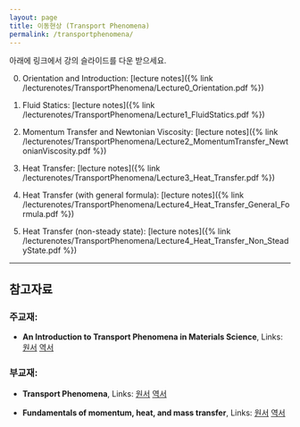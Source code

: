 ```yaml
---
layout: page
title: 이동현상 (Transport Phenomena)
permalink: /transportphenomena/
---
```


아래에 링크에서 강의 슬라이드를 다운 받으세요.

0. Orientation and Introduction: [lecture notes]({% link /lecturenotes/TransportPhenomena/Lecture0_Orientation.pdf %})

1. Fluid Statics: [lecture notes]({% link /lecturenotes/TransportPhenomena/Lecture1_FluidStatics.pdf %})

2. Momentum Transfer and Newtonian Viscosity: [lecture notes]({% link /lecturenotes/TransportPhenomena/Lecture2_MomentumTransfer_NewtonianViscosity.pdf %})

3. Heat Transfer: [lecture notes]({% link /lecturenotes/TransportPhenomena/Lecture3_Heat_Transfer.pdf %})

4. Heat Transfer (with general formula): [lecture notes]({% link /lecturenotes/TransportPhenomena/Lecture4_Heat_Transfer_General_Formula.pdf %})

4. Heat Transfer (non-steady state): [lecture notes]({% link /lecturenotes/TransportPhenomena/Lecture4_Heat_Transfer_Non_SteadyState.pdf %})

--------------------------

## 참고자료

### 주교재:

- **An Introduction to Transport Phenomena in Materials Science**, Links:
 [원서](https://www.amazon.com/Introduction-Transport-Phenomena-Materials-Engineering/dp/1606503553/ref=sr_1_1?ie=UTF8&qid=1515552114&sr=8-1&keywords=An+Introduction+to+Transport+Phenomena+in+Materials+Science)
 [역서](http://book.daum.net/detail/book.do?bookid=KOR9788945020574)

### 부교재:

- **Transport Phenomena**, Links:
 [원서](http://book.daum.net/detail/book.do?bookid=KOR9788971292631)
 [역서](http://book.daum.net/detail/book.do?bookid=ENG6100470115397)

- **Fundamentals of momentum, heat, and mass transfer**, Links:
 [원서](http://book.daum.net/detail/book.do?bookid=BOK00021710196KA)
 [역서](http://book.daum.net/detail/book.do?bookid=BOK00028678766AL)
